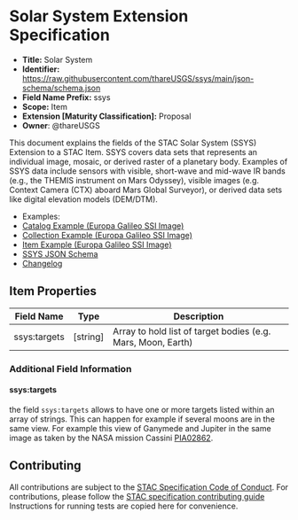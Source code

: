 # Solar System Extension Specification

- **Title:** Solar System
- **Identifier:** <https://raw.githubusercontent.com/thareUSGS/ssys/main/json-schema/schema.json>
- **Field Name Prefix:** ssys
- **Scope:** Item
- **Extension [Maturity Classification]:** Proposal
- **Owner**: @thareUSGS

This document explains the fields of the STAC Solar System (SSYS) Extension to a STAC Item. SSYS covers data sets that represents an individual
image, mosaic, or derived raster of a planetary body. Examples of SSYS data include sensors with visible, short-wave and mid-wave IR bands 
(e.g., the THEMIS instrument on Mars Odyssey), visible images (e.g. Context Camera (CTX) aboard Mars Global Surveyor), or derived data sets 
like digital elevation models (DEM/DTM).

- Examples:
- [Catalog Example (Europa Galileo SSI Image)](examples/catalog.json)
- [Collection Example (Europa Galileo SSI Image)](examples/collection.json)
- [Item Example (Europa Galileo SSI Image)](examples/item.json)
- [SSYS JSON Schema](json-schema/schema.json)
- [Changelog](./CHANGELOG.md)

## Item Properties

| Field Name           | Type          | Description |
| -------------------- | ------------- | ----------- |
| ssys:targets         | [string]      | Array to hold list of target bodies (e.g. Mars, Moon, Earth) |

### Additional Field Information

#### ssys:targets

the field `ssys:targets` allows to have one or more targets listed within an array of strings. This can happen for example if several moons are in the same view. For example this view of Ganymede and Jupiter in the same image as taken by the NASA mission 
Cassini [PIA02862](https://photojournal.jpl.nasa.gov/catalog/PIA02862).

## Contributing

All contributions are subject to the
[STAC Specification Code of Conduct](https://github.com/radiantearth/stac-spec/blob/master/CODE_OF_CONDUCT.md).
For contributions, please follow the
[STAC specification contributing guide](https://github.com/radiantearth/stac-spec/blob/master/CONTRIBUTING.md) Instructions
for running tests are copied here for convenience.
